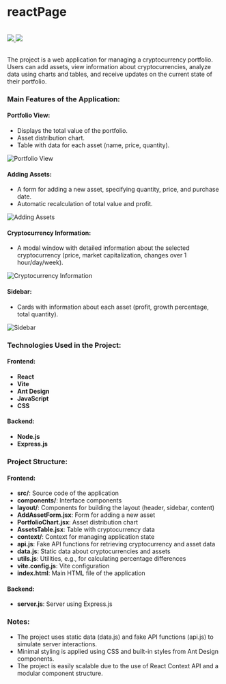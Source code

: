 # reactPage

</br>
<div>
    <a href="README.md">
        <img src="https://img.shields.io/badge/README-RU-blue?color=006400&labelColor=006400&style=for-the-badge">
    </a>
    <a href="README.en.md">
        <img src="https://img.shields.io/badge/README-ENG-blue?color=44944a&labelColor=1C2325&style=for-the-badge">
    </a>
</div>
</br>

The project is a web application for managing a cryptocurrency portfolio. Users can add assets, view information about cryptocurrencies, analyze data using charts and tables, and receive updates on the current state of their portfolio.

### Main Features of the Application:

#### Portfolio View:
- Displays the total value of the portfolio.
- Asset distribution chart.
- Table with data for each asset (name, price, quantity).

![Portfolio View](../frontend/public/PortfolioView.png)

#### Adding Assets:
- A form for adding a new asset, specifying quantity, price, and purchase date.
- Automatic recalculation of total value and profit.

![Adding Assets](../frontend/public/AddingAssets.png)

#### Cryptocurrency Information:
- A modal window with detailed information about the selected cryptocurrency (price, market capitalization, changes over 1 hour/day/week).

![Cryptocurrency Information](../frontend/public/CryptocurrencyInfo.png)

#### Sidebar:
- Cards with information about each asset (profit, growth percentage, total quantity).

![Sidebar](../frontend/public/Sidebar.png)

### Technologies Used in the Project:

#### Frontend:
- **React**
- **Vite**
- **Ant Design**
- **JavaScript**
- **CSS**

#### Backend:
- **Node.js**
- **Express.js**

### Project Structure:

#### Frontend:
- **src/**: Source code of the application
- **components/**: Interface components
- **layout/**: Components for building the layout (header, sidebar, content)
- **AddAssetForm.jsx**: Form for adding a new asset
- **PortfolioChart.jsx**: Asset distribution chart
- **AssetsTable.jsx**: Table with cryptocurrency data
- **context/**: Context for managing application state
- **api.js**: Fake API functions for retrieving cryptocurrency and asset data
- **data.js**: Static data about cryptocurrencies and assets
- **utils.js**: Utilities, e.g., for calculating percentage differences
- **vite.config.js**: Vite configuration
- **index.html**: Main HTML file of the application

#### Backend:
- **server.js**: Server using Express.js

### Notes:

- The project uses static data (data.js) and fake API functions (api.js) to simulate server interactions.
- Minimal styling is applied using CSS and built-in styles from Ant Design components.
- The project is easily scalable due to the use of React Context API and a modular component structure.
